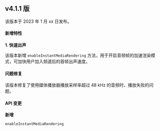 ##  v4.1.1 版

 该版本于 2023 年 1 月 xx 日发布。

 #### 新增特性

 **1. 快速出声**

 该版本新增 `enableInstantMediaRendering` 方法，用于开启音频帧的加速渲染模式，可加快用户加入频道后的首帧出声速度。

 #### 问题修复

 该版本修复了使用媒体播放器播放采样率超过 48 kHz 的音频时，播放失败的问题。

 #### API 变更

 **新增**

`enableInstantMediaRendering`